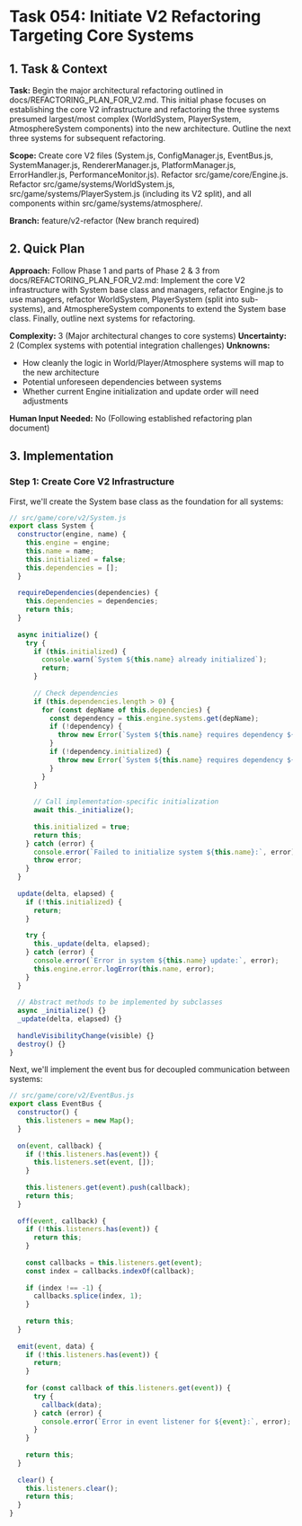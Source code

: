 # Task 054: Initiate V2 Refactoring Targeting Core Systems

## 1. Task & Context
**Task:** Begin the major architectural refactoring outlined in docs/REFACTORING_PLAN_FOR_V2.md. This initial phase focuses on establishing the core V2 infrastructure and refactoring the three systems presumed largest/most complex (WorldSystem, PlayerSystem, AtmosphereSystem components) into the new architecture. Outline the next three systems for subsequent refactoring.

**Scope:** Create core V2 files (System.js, ConfigManager.js, EventBus.js, SystemManager.js, RendererManager.js, PlatformManager.js, ErrorHandler.js, PerformanceMonitor.js). Refactor src/game/core/Engine.js. Refactor src/game/systems/WorldSystem.js, src/game/systems/PlayerSystem.js (including its V2 split), and all components within src/game/systems/atmosphere/.

**Branch:** feature/v2-refactor (New branch required)

## 2. Quick Plan
**Approach:** Follow Phase 1 and parts of Phase 2 & 3 from docs/REFACTORING_PLAN_FOR_V2.md: Implement the core V2 infrastructure with System base class and managers, refactor Engine.js to use managers, refactor WorldSystem, PlayerSystem (split into sub-systems), and AtmosphereSystem components to extend the System base class. Finally, outline next systems for refactoring.

**Complexity:** 3 (Major architectural changes to core systems)
**Uncertainty:** 2 (Complex systems with potential integration challenges)
**Unknowns:** 
- How cleanly the logic in World/Player/Atmosphere systems will map to the new architecture
- Potential unforeseen dependencies between systems
- Whether current Engine initialization and update order will need adjustments

**Human Input Needed:** No (Following established refactoring plan document)

## 3. Implementation

### Step 1: Create Core V2 Infrastructure

First, we'll create the System base class as the foundation for all systems:

```javascript
// src/game/core/v2/System.js
export class System {
  constructor(engine, name) {
    this.engine = engine;
    this.name = name;
    this.initialized = false;
    this.dependencies = [];
  }
  
  requireDependencies(dependencies) {
    this.dependencies = dependencies;
    return this;
  }
  
  async initialize() {
    try {
      if (this.initialized) {
        console.warn(`System ${this.name} already initialized`);
        return;
      }
      
      // Check dependencies
      if (this.dependencies.length > 0) {
        for (const depName of this.dependencies) {
          const dependency = this.engine.systems.get(depName);
          if (!dependency) {
            throw new Error(`System ${this.name} requires dependency ${depName} which is not available`);
          }
          if (!dependency.initialized) {
            throw new Error(`System ${this.name} requires dependency ${depName} which is not initialized`);
          }
        }
      }
      
      // Call implementation-specific initialization
      await this._initialize();
      
      this.initialized = true;
      return this;
    } catch (error) {
      console.error(`Failed to initialize system ${this.name}:`, error);
      throw error;
    }
  }
  
  update(delta, elapsed) {
    if (!this.initialized) {
      return;
    }
    
    try {
      this._update(delta, elapsed);
    } catch (error) {
      console.error(`Error in system ${this.name} update:`, error);
      this.engine.error.logError(this.name, error);
    }
  }
  
  // Abstract methods to be implemented by subclasses
  async _initialize() {}
  _update(delta, elapsed) {}
  
  handleVisibilityChange(visible) {}
  destroy() {}
}
```

Next, we'll implement the event bus for decoupled communication between systems:

```javascript
// src/game/core/v2/EventBus.js
export class EventBus {
  constructor() {
    this.listeners = new Map();
  }
  
  on(event, callback) {
    if (!this.listeners.has(event)) {
      this.listeners.set(event, []);
    }
    
    this.listeners.get(event).push(callback);
    return this;
  }
  
  off(event, callback) {
    if (!this.listeners.has(event)) {
      return this;
    }
    
    const callbacks = this.listeners.get(event);
    const index = callbacks.indexOf(callback);
    
    if (index !== -1) {
      callbacks.splice(index, 1);
    }
    
    return this;
  }
  
  emit(event, data) {
    if (!this.listeners.has(event)) {
      return;
    }
    
    for (const callback of this.listeners.get(event)) {
      try {
        callback(data);
      } catch (error) {
        console.error(`Error in event listener for ${event}:`, error);
      }
    }
    
    return this;
  }
  
  clear() {
    this.listeners.clear();
    return this;
  }
}
```
